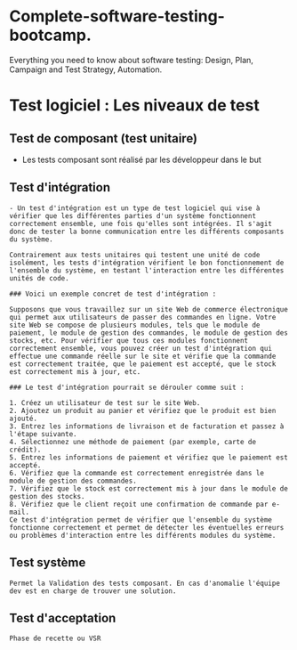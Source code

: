 # Complete-software-testing-bootcamp.
Everything you need to know about software testing: Design, Plan, Campaign and Test Strategy, Automation.

# Test logiciel : Les niveaux de test  

## Test de composant (test unitaire)
   - Les tests composant sont réalisé par les développeur dans le but

## Test d'intégration  
    - Un test d'intégration est un type de test logiciel qui vise à vérifier que les différentes parties d'un système fonctionnent correctement ensemble, une fois qu'elles sont intégrées. Il s'agit donc de tester la bonne communication entre les différents composants du système.  

    Contrairement aux tests unitaires qui testent une unité de code isolément, les tests d'intégration vérifient le bon fonctionnement de l'ensemble du système, en testant l'interaction entre les différentes unités de code.  

    ### Voici un exemple concret de test d'intégration :  

    Supposons que vous travaillez sur un site Web de commerce électronique qui permet aux utilisateurs de passer des commandes en ligne. Votre site Web se compose de plusieurs modules, tels que le module de paiement, le module de gestion des commandes, le module de gestion des stocks, etc. Pour vérifier que tous ces modules fonctionnent correctement ensemble, vous pouvez créer un test d'intégration qui effectue une commande réelle sur le site et vérifie que la commande est correctement traitée, que le paiement est accepté, que le stock est correctement mis à jour, etc.

    ### Le test d'intégration pourrait se dérouler comme suit :

    1. Créez un utilisateur de test sur le site Web.
    2. Ajoutez un produit au panier et vérifiez que le produit est bien ajouté.
    3. Entrez les informations de livraison et de facturation et passez à l'étape suivante.
    4. Sélectionnez une méthode de paiement (par exemple, carte de crédit).
    5. Entrez les informations de paiement et vérifiez que le paiement est accepté.
    6. Vérifiez que la commande est correctement enregistrée dans le module de gestion des commandes.
    7. Vérifiez que le stock est correctement mis à jour dans le module de gestion des stocks.
    8. Vérifiez que le client reçoit une confirmation de commande par e-mail.
    Ce test d'intégration permet de vérifier que l'ensemble du système fonctionne correctement et permet de détecter les éventuelles erreurs ou problèmes d'interaction entre les différents modules du système.  

## Test système
    Permet la Validation des tests composant. En cas d'anomalie l'équipe dev est en charge de trouver une solution.  
    
## Test d'acceptation 
    Phase de recette ou VSR
